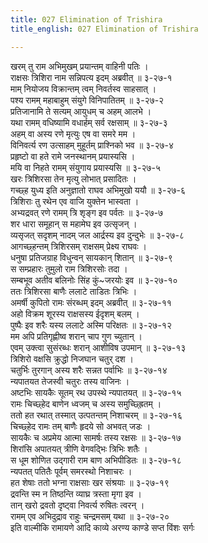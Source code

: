 ```yaml
---
title: 027 Elimination of Trishira
title_english: 027 Elimination of Trishira

---
```

<div class="audioEmbed"  caption="श्रीराम-हरिसीताराममूर्ति-घनपाठिभ्यां वचनम्" src="https://archive.org/download/Ramayana-recitation-Sriram-harisItArAmamUrti-Ghanapaati-v2/Kanda_3/Kanda_3_ARK-027-Thrishiro_Vadhaha.mp3"></div>

खरम् तु राम अभिमुखम् प्रयान्तम् वाहिनी पतिः ।  
राक्षसः त्रिशिरा नाम सन्निपत्य इदम् अब्रवीत् ॥ ३-२७-१  
माम् नियोजय विक्रान्तम् त्वम् निवर्तस्व साहसात् ।  
पश्य रामम् महाबाहुम् संयुगे विनिपातितम् ॥ ३-२७-२  
प्रतिजानामि ते सत्यम् आयुधम् च अहम् आलभे ।  
यथा रामम् वधिष्यामि वधार्हम् सर्व रक्षसाम् ॥ ३-२७-३  
अहम् वा अस्य रणे मृत्युः एष वा समरे मम ।  
विनिवर्त्य रण उत्साहम् मुहूर्तम् प्राश्निको भव ॥ ३-२७-४  
प्रहृष्टो वा हते रामे जनस्थानम् प्रयास्यसि ।  
मयि वा निहते रामम् संयुगाय प्रयास्यसि ॥ ३-२७-५  
खरः त्रिशिरसा तेन मृत्यु लोभात् प्रसादितः ।  
गच्छ्ह युध्य इति अनुज्ञातो राघव अभिमुखो ययौ ॥ ३-२७-६  
त्रिशिराः तु रथेन एव वाजि युक्तेन भास्वता ।  
अभ्यद्रवत् रणे रामम् त्रि शृङ्ग इव पर्वतः ॥ ३-२७-७  
शर धारा समूहान् स महामेघ इव उत्सृजन् ।  
व्यसृजत् सदृशम् नादम् जल आर्द्रस्य इव दुन्दुभेः ॥ ३-२७-८  
आगच्छ्हन्तम् त्रिशिरसम् राक्षसम् प्रेक्ष्य राघवः ।  
धनुषा प्रतिजग्राह विधुन्वन् सायकान् शितान् ॥ ३-२७-९  
स सम्प्रहारः तुमुलो राम त्रिशिरसोः तदा ।  
सम्बभूव अतीव बलिनोः सिंह कुं~जरयोः इव ॥ ३-२७-१०  
ततः त्रिशिरसा बाणैः ललाटे ताडितः त्रिभिः ।  
अमर्षी कुपितो रामः संरब्धम् इदम् अब्रवीत् ॥ ३-२७-११  
अहो विक्रम शूरस्य राक्षसस्य ईदृशम् बलम् ।  
पुष्पैः इव शरैः यस्य ललाटे अस्मि परिक्षतः ॥ ३-२७-१२  
मम अपि प्रतिगृह्णीष्व शरान् चाप गुण च्युतान् ।  
एवम् उक्त्वा सुसंरब्धः शरान् आशीविष उपमान् ॥ ३-२७-१३  
त्रिशिरो वक्षसि क्रुद्धो निजघान चतुर् दश ।  
चतुर्भिः तुरगान् अस्य शरैः सन्नत पर्वाभिः ॥ ३-२७-१४  
न्यपातयत तेजस्वी चतुरः तस्य वाजिनः ।  
अष्टभिः सायकैः सूतम् रथ उपस्थे न्यपातयत् ॥ ३-२७-१५  
रामः चिच्छ्हेद बाणेन ध्वजम् च अस्य समुच्छ्ह्रितम् ।  
ततो हत रथात् तस्मात् उत्पतन्तम् निशाचरम् ॥ ३-२७-१६  
चिच्छ्हेद रामः तम् बाणैः हृदये सो अभवत् जडः ।  
सायकैः च अप्रमेय आत्मा सामर्षः तस्य रक्षसः ॥ ३-२७-१७  
शिरांसि अपातयत् त्रीणि वेगवद्भिः त्रिभिः शतैः ।  
स धूम शोणित उद्गारी राम बाण अभिपीडितः ॥ ३-२७-१८  
न्यपतत् पतितैः पूर्वम् समरस्थो निशाचरः ।  
हत शेषाः ततो भग्ना राक्षसाः खर संश्रयाः ॥ ३-२७-१९  
द्रवन्ति स्म न तिष्ठन्ति व्याघ्र त्रस्ता मृगा इव ।  
तान् खरो द्रवतो दृष्ट्वा निवर्त्य रुषितः त्वरन् ।  
रामम् एव अभिदुद्राव राहुः चन्द्रमसम् यथा ॥ ३-२७-२०  
इति वाल्मीकि रामायणे आदि काव्ये अरण्य काण्डे सप्त विंशः सर्गः